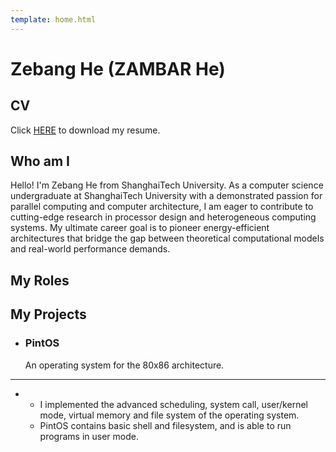 ```yaml
---
template: home.html
---
```


# Zebang He (ZAMBAR He)

## CV

Click [HERE](/assets/resume.pdf) to download my resume.

## Who am I

Hello! I'm Zebang He from ShanghaiTech University. As a computer science undergraduate at ShanghaiTech University with a demonstrated passion for parallel computing and computer architecture, I am eager to contribute to cutting-edge research in processor design and heterogeneous computing systems. My ultimate career goal is to pioneer energy-efficient architectures that bridge the gap between theoretical computational models and real-world performance demands.

## My Roles

## My Projects

<div class="grid cards" markdown>

- ### **PintOS**
  
  An operating system for the 80x86 architecture.

---

- - I implemented the advanced scheduling, system call, user/kernel mode, virtual memory and file system of the operating system.
  - PintOS contains basic shell and filesystem, and is able to run programs in user mode.

</div>